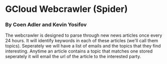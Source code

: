 # GCloud Webcrawler (Spider)
### By Coen Adler and Kevin Yosifov

The webcrawler is designed to parse through new news articles once every 24 hours. It will identify keywords in each of these articles (we'll call them topics). Seperately we will have a list of emails and the topics that they find interesting. Anytime an article contains a topic that matches one stored seperately it will email the url of the article to the interested party. 
